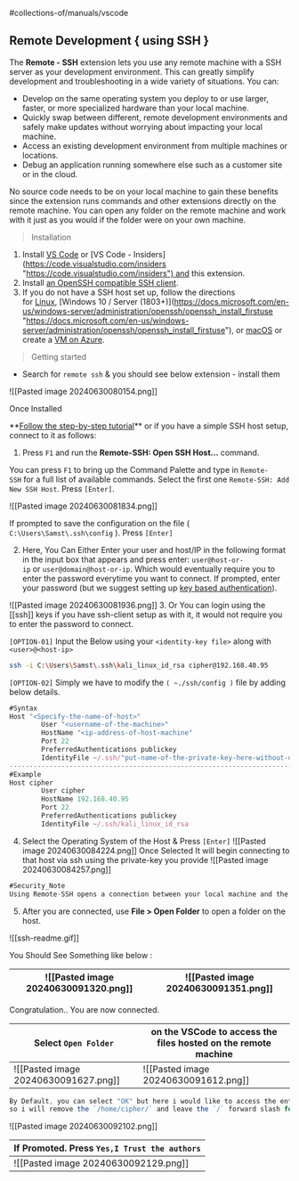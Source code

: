 #collections-of/manuals/vscode




## Remote Development { using SSH }

The **Remote - SSH** extension lets you use any remote machine with a SSH server as your development environment. This can greatly simplify development and troubleshooting in a wide variety of situations. You can:
- Develop on the same operating system you deploy to or use larger, faster, or more specialized hardware than your local machine.
- Quickly swap between different, remote development environments and safely make updates without worrying about impacting your local machine.
- Access an existing development environment from multiple machines or locations.
- Debug an application running somewhere else such as a customer site or in the cloud.

No source code needs to be on your local machine to gain these benefits since the extension runs commands and other extensions directly on the remote machine. You can open any folder on the remote machine and work with it just as you would if the folder were on your own machine.




> Installation
1. Install [VS Code](https://code.visualstudio.com/ "https://code.visualstudio.com/") or [VS Code - Insiders](https://code.visualstudio.com/insiders "https://code.visualstudio.com/insiders") and this extension.
2. Install [an OpenSSH compatible SSH client](https://aka.ms/vscode-remote/ssh/supported-clients "https://aka.ms/vscode-remote/ssh/supported-clients").
3. If you do not have a SSH host set up, follow the directions for [Linux](https://aka.ms/vscode-remote/ssh/ssh-server "https://aka.ms/vscode-remote/ssh/ssh-server"), [Windows 10 / Server (1803+)](https://docs.microsoft.com/en-us/windows-server/administration/openssh/openssh_install_firstuse "https://docs.microsoft.com/en-us/windows-server/administration/openssh/openssh_install_firstuse"), or [macOS](https://support.apple.com/guide/mac-help/allow-a-remote-computer-to-access-your-mac-mchlp1066/mac "https://support.apple.com/guide/mac-help/allow-a-remote-computer-to-access-your-mac-mchlp1066/mac") or create a [VM on Azure](https://docs.microsoft.com/azure/virtual-machines/linux/quick-create-portal?toc=%2fazure%2fvirtual-machines%2flinux%2ftoc.json "https://docs.microsoft.com/azure/virtual-machines/linux/quick-create-portal?toc=%2fazure%2fvirtual-machines%2flinux%2ftoc.json").

> Getting started

- Search for `remote ssh` & you should see below extension - install them

![[Pasted image 20240630080154.png]]

Once Installed

**[Follow the step-by-step tutorial](https://aka.ms/vscode-remote/ssh/tutorial "https://aka.ms/vscode-remote/ssh/tutorial")** or if you have a simple SSH host setup, connect to it as follows:

1. Press `F1` and run the **Remote-SSH: Open SSH Host...** command.

You can press `F1` to bring up the Command Palette and type in `Remote-SSH` for a full list of available commands. Select the first one `Remote-SSH: Add New SSH Host`. Press `[Enter]`.

![[Pasted image 20240630081834.png]]

 If prompted to save the configuration on the file ( `C:\Users\Samst\.ssh\config` ). Press `[Enter]`

2. Here, You Can Either Enter your user and host/IP in the following format in the input box that appears and press enter: `user@host-or-ip` or `user@domain@host-or-ip`. Which would eventually require you to enter the password everytime you want to connect. 
	If prompted, enter your password (but we suggest setting up [key based authentication](https://aka.ms/vscode-remote/ssh/key-based-auth "https://aka.ms/vscode-remote/ssh/key-based-auth")).

![[Pasted image 20240630081936.png]]
3. Or You can login using the [[ssh]] keys if you have ssh-client setup as with it, it would not require you to enter the password to connect.

`[OPTION-01]` Input the Below using your `<identity-key file>` along with `<user>@<host-ip>`
``` bash
ssh -i C:\Users\Samst\.ssh\kali_linux_id_rsa cipher@192.168.40.95
```

`[OPTION-02]` Simply we have to modify the `( ~./ssh/config )` file by adding below details.
```javascript
#Syntax
Host "<Specify-the-name-of-host>"
        User "<username-of-the-machine>"
        HostName "<ip-address-of-host-machine"
        Port 22
        PreferredAuthentications publickey
        IdentityFile ~/.ssh/"put-name-of-the-private-key-here-without-quotes"
--------------------------------------------------------------------------------
#Example
Host cipher
        User cipher
        HostName 192.168.40.95
        Port 22
        PreferredAuthentications publickey
        IdentityFile ~/.ssh/kali_linux_id_rsa
```

4. Select the Operating System of the Host & Press `[Enter]`
![[Pasted image 20240630084224.png]]
	Once Selected It will begin connecting to that host via ssh using the private-key you provide 
![[Pasted image 20240630084257.png]]
```javascript
#Security_Note
Using Remote-SSH opens a connection between your local machine and the remote. Only use Remote-SSH to connect to secure remote machines that you trust and that are owned by a party whom you trust. A compromised remote could use the VS Code Remote connection to execute code on your local machine.
```

5. After you are connected, use **File > Open Folder** to open a folder on the host.


![[ssh-readme.gif]]

You Should See Something like below :

| ![[Pasted image 20240630091320.png]] | ![[Pasted image 20240630091351.png]] |
| ------------------------------------ | ------------------------------------ |

Congratulation.. You are now connected. 

| Select `Open Folder`                 | on the VSCode to access the files hosted on the remote machine |
| ------------------------------------ | -------------------------------------------------------------- |
| ![[Pasted image 20240630091627.png]] | ![[Pasted image 20240630091612.png]]                           |
```javascript
By Default, you can select "OK" but here i would like to access the entire files & directories on the remote machine over ssh.
so i will remove the `/home/cipher/` and leave the `/` forward slash for root access
```

![[Pasted image 20240630092102.png]]

| If Promoted. Press `Yes,I Trust the authors` |
| -------------------------------------------- |
| ![[Pasted image 20240630092129.png]]         |
